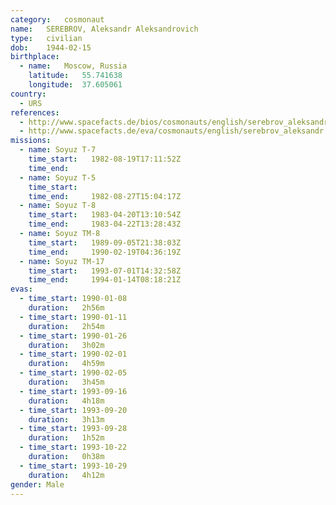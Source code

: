 ```yaml
---
category:	cosmonaut
name:	SEREBROV, Aleksandr Aleksandrovich 
type:	civilian
dob:	1944-02-15
birthplace:
  - name:	Moscow, Russia
    latitude:	55.741638
    longitude:	37.605061
country:
  - URS
references:
  - http://www.spacefacts.de/bios/cosmonauts/english/serebrov_aleksandr.htm
  - http://www.spacefacts.de/eva/cosmonauts/english/serebrov_aleksandr.htm
missions:
  - name: Soyuz T-7
    time_start:   1982-08-19T17:11:52Z
    time_end:     
  - name: Soyuz T-5
    time_start:   
    time_end:     1982-08-27T15:04:17Z
  - name: Soyuz T-8
    time_start:   1983-04-20T13:10:54Z
    time_end:     1983-04-22T13:28:43Z
  - name: Soyuz TM-8
    time_start:   1989-09-05T21:38:03Z
    time_end:     1990-02-19T04:36:19Z
  - name: Soyuz TM-17
    time_start:   1993-07-01T14:32:58Z
    time_end:     1994-01-14T08:18:21Z
evas:
  - time_start: 1990-01-08
    duration:   2h56m
  - time_start: 1990-01-11
    duration:   2h54m
  - time_start: 1990-01-26
    duration:   3h02m
  - time_start: 1990-02-01
    duration:   4h59m
  - time_start: 1990-02-05
    duration:   3h45m
  - time_start: 1993-09-16
    duration:   4h18m
  - time_start: 1993-09-20
    duration:   3h13m
  - time_start: 1993-09-28
    duration:   1h52m
  - time_start: 1993-10-22
    duration:   0h38m
  - time_start: 1993-10-29
    duration:   4h12m
gender:	Male
---
```


